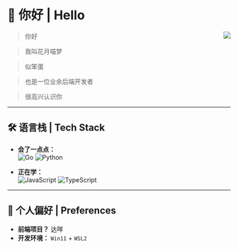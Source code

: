 # 👋 你好 | Hello

<img align="right" src="https://github-readme-stats.vercel.app/api?username=nekohy&show_icons=true&theme=tokyonight&border_radius=10&hide_border=true">


> 你好

> 我叫花月喵梦

> 似笨蛋

> 也是一位业余后端开发者

> 很高兴认识你

---

## 🛠️ 语言栈 | Tech Stack

- **会了一点点：**
  <br>
  ![Go](https://img.shields.io/badge/Go-00ADD8?style=for-the-badge&logo=go&logoColor=white)
  ![Python](https://img.shields.io/badge/Python-3776AB?style=for-the-badge&logo=python&logoColor=white)

- **正在学：**
  <br>
  ![JavaScript](https://img.shields.io/badge/JavaScript-F7DF1E?style=for-the-badge&logo=javascript&logoColor=black)
  ![TypeScript](https://img.shields.io/badge/TypeScript-007ACC?style=for-the-badge&logo=typescript&logoColor=white)

---

## 💖 个人偏好 | Preferences

*   **前端项目？** 达咩
*   **开发环境：** `Win11` + `WSL2` 

